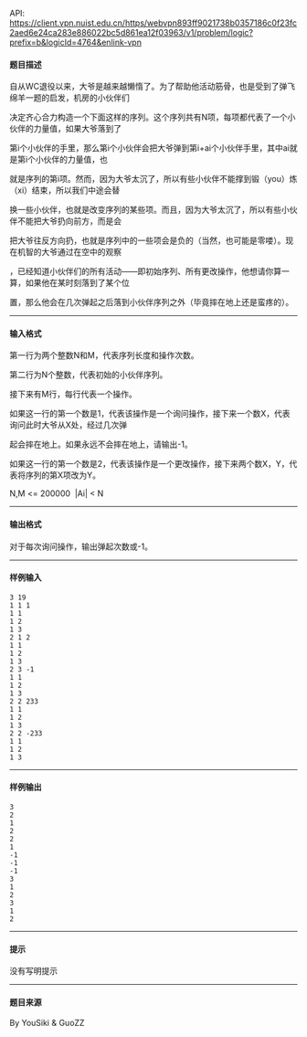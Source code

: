 API: https://client.vpn.nuist.edu.cn/https/webvpn893ff9021738b0357186c0f23fc2aed6e24ca283e886022bc5d861ea12f03963/v1/problem/logic?prefix=b&logicId=4764&enlink-vpn

#### 题目描述

自从WC退役以来，大爷是越来越懒惰了。为了帮助他活动筋骨，也是受到了弹飞绵羊一题的启发，机房的小伙伴们

决定齐心合力构造一个下面这样的序列。这个序列共有N项，每项都代表了一个小伙伴的力量值，如果大爷落到了

第i个小伙伴的手里，那么第i个小伙伴会把大爷弹到第i+ai个小伙伴手里，其中ai就是第i个小伙伴的力量值，也

就是序列的第i项。然而，因为大爷太沉了，所以有些小伙伴不能撑到锻（you）炼（xi）结束，所以我们中途会替

换一些小伙伴，也就是改变序列的某些项。而且，因为大爷太沉了，所以有些小伙伴不能把大爷扔向前方，而是会

把大爷往反方向扔，也就是序列中的一些项会是负的（当然，也可能是零喽）。现在机智的大爷通过在空中的观察

，已经知道小伙伴们的所有活动——即初始序列、所有更改操作，他想请你算一算，如果他在某时刻落到了某个位

置，那么他会在几次弹起之后落到小伙伴序列之外（毕竟摔在地上还是蛮疼的）。

---

#### 输入格式

第一行为两个整数N和M，代表序列长度和操作次数。

第二行为N个整数，代表初始的小伙伴序列。

接下来有M行，每行代表一个操作。

如果这一行的第一个数是1，代表该操作是一个询问操作，接下来一个数X，代表询问此时大爷从X处，经过几次弹

起会摔在地上。如果永远不会摔在地上，请输出-1。

如果这一行的第一个数是2，代表该操作是一个更改操作，接下来两个数X，Y，代表将序列的第X项改为Y。

N,M <= 200000  |Ai| < N

---

#### 输出格式

对于每次询问操作，输出弹起次数或-1。

---

#### 样例输入
```
3 19
1 1 1
1 1
1 2
1 3
2 1 2
1 1
1 2
1 3
2 3 -1
1 1
1 2
1 3
2 2 233
1 1
1 2
1 3
2 2 -233
1 1
1 2
1 3
```

---

#### 样例输出
```
3
2
1
2
2
1
-1
-1
-1
3
1
2
3
1
2
```

---

#### 提示

没有写明提示

---

#### 题目来源

By YouSiki & GuoZZ